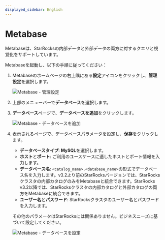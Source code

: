 ```yaml
---
displayed_sidebar: English
---
```


# Metabase

Metabaseは、StarRocksの内部データと外部データの両方に対するクエリと視覚化をサポートしています。

Metabaseを起動し、以下の手順に従ってください：

1. Metabaseのホームページの右上隅にある**設定**アイコンをクリックし、**管理設定**を選択します。

   ![Metabase - 管理設定](../../assets/Metabase/Metabase_1.png)

2. 上部のメニューバーで**データベース**を選択します。

3. **データベース**ページで、**データベースを追加**をクリックします。

   ![Metabase - データベースを追加](../../assets/Metabase/Metabase_2.png)

4. 表示されるページで、データベースパラメータを設定し、**保存**をクリックします。

   - **データベースタイプ**: **MySQL**を選択します。
   - **ホスト**と**ポート**: ご利用のユースケースに適したホストとポート情報を入力します。
   - **データベース名**: `<catalog_name>.<database_name>`の形式でデータベース名を入力します。v3.2より前のStarRocksバージョンでは、StarRocksクラスタの内部カタログのみをMetabaseと統合できます。StarRocks v3.2以降では、StarRocksクラスタの内部カタログと外部カタログの両方をMetabaseに統合できます。
   - **ユーザー名**と**パスワード**: StarRocksクラスタのユーザー名とパスワードを入力します。

   その他のパラメータはStarRocksには関係ありません。ビジネスニーズに基づいて設定してください。

   ![Metabase - データベースを設定](../../assets/Metabase/Metabase_3.png)
